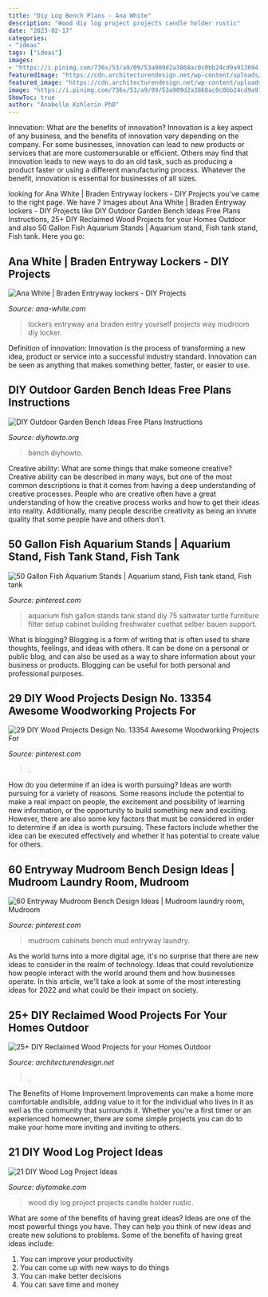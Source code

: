 ```yaml
---
title: "Diy Log Bench Plans - Ana White"
description: "Wood diy log project projects candle holder rustic"
date: "2023-02-17"
categories:
- "ideas"
tags: ["ideas"]
images:
- "https://i.pinimg.com/736x/53/a9/09/53a909d2a3868ac0c0bb24cd9a913694.jpg"
featuredImage: "https://cdn.architecturendesign.net/wp-content/uploads/2015/05/AD-Outdoor-Reclaimed-Wood-Projects-2.jpg"
featured_image: "https://cdn.architecturendesign.net/wp-content/uploads/2015/05/AD-Outdoor-Reclaimed-Wood-Projects-2.jpg"
image: "https://i.pinimg.com/736x/53/a9/09/53a909d2a3868ac0c0bb24cd9a913694.jpg"
ShowToc: true
author: "Anabelle Kshlerin PhD"
---
```



Innovation: What are the benefits of innovation?
Innovation is a key aspect of any business, and the benefits of innovation vary depending on the company. For some businesses, innovation can lead to new products or services that are more customersurable or efficient. Others may find that innovation leads to new ways to do an old task, such as producing a product faster or using a different manufacturing process. Whatever the benefit, innovation is essential for businesses of all sizes.

	

		
looking for Ana White | Braden Entryway lockers - DIY Projects you've came to the right page. We have 7 Images about Ana White | Braden Entryway lockers - DIY Projects like DIY Outdoor Garden Bench Ideas Free Plans Instructions, 25+ DIY Reclaimed Wood Projects for your Homes Outdoor and also 50 Gallon Fish Aquarium Stands | Aquarium stand, Fish tank stand, Fish tank. Here you go:
		
    
## Ana White | Braden Entryway Lockers - DIY Projects

<img loading=lazy src="http://www.ana-white.com/sites/default/files/3154826570_1368040299.JPG" onerror="this.onerror=null;this.src='https://tse2.mm.bing.net/th?id=OIP.cUaE2yvr24xqLMzMymbsxgHaLH&amp;pid=15.1';" alt="Ana White | Braden Entryway lockers - DIY Projects">

_Source: ana-white.com_

>lockers entryway ana braden entry yourself projects way mudroom diy locker. 

	

Definition of innovation:
Innovation is the process of transforming a new idea, product or service into a successful industry standard. Innovation can be seen as anything that makes something better, faster, or easier to use.

    
## DIY Outdoor Garden Bench Ideas Free Plans Instructions

<img loading=lazy src="https://www.diyhowto.org/wp-content/uploads/DIYHowto-Outdoor-Garden-Bench-ProjectsInstructions-05.jpg" onerror="this.onerror=null;this.src='https://tse2.mm.bing.net/th?id=OIP.2C1hDMNjrgu654UkJbrQ6gHaRq&amp;pid=15.1';" alt="DIY Outdoor Garden Bench Ideas Free Plans Instructions">

_Source: diyhowto.org_

>bench diyhowto. 

	

Creative ability: What are some things that make someone creative?
Creative ability can be described in many ways, but one of the most common descriptions is that it comes from having a deep understanding of creative processes. People who are creative often have a great understanding of how the creative process works and how to get their ideas into reality. Additionally, many people describe creativity as being an innate quality that some people have and others don't.

    
## 50 Gallon Fish Aquarium Stands | Aquarium Stand, Fish Tank Stand, Fish Tank

<img loading=lazy src="https://i.pinimg.com/736x/a2/d2/ab/a2d2ab8f6cd2debcf8b2ff10107e2379--diy-aquarium-stand-aquarium-design.jpg" onerror="this.onerror=null;this.src='https://tse3.mm.bing.net/th?id=OIP.ZmJvkl_-3p4-YGPVxf-KUQHaJ3&amp;pid=15.1';" alt="50 Gallon Fish Aquarium Stands | Aquarium stand, Fish tank stand, Fish tank">

_Source: pinterest.com_

>aquarium fish gallon stands tank stand diy 75 saltwater turtle furniture filter setup cabinet building freshwater cuethat selber bauen support. 

	

What is blogging?
Blogging is a form of writing that is often used to share thoughts, feelings, and ideas with others. It can be done on a personal or public blog, and can also be used as a way to share information about your business or products. Blogging can be useful for both personal and professional purposes.

    
## 29 DIY Wood Projects Design No. 13354 Awesome Woodworking Projects For

<img loading=lazy src="https://i.pinimg.com/736x/53/a9/09/53a909d2a3868ac0c0bb24cd9a913694.jpg" onerror="this.onerror=null;this.src='https://tse3.mm.bing.net/th?id=OIP.IbduIN7HZgoW1BvZDwpR6gHaLH&amp;pid=15.1';" alt="29 DIY Wood Projects Design No. 13354 Awesome Woodworking Projects For">

_Source: pinterest.com_

>. 

	

How do you determine if an idea is worth pursuing?
Ideas are worth pursuing for a variety of reasons. Some reasons include the potential to make a real impact on people, the excitement and possibility of learning new information, or the opportunity to build something new and exciting. However, there are also some key factors that must be considered in order to determine if an idea is worth pursuing. These factors include whether the idea can be executed effectively and whether it has potential to create value for others.

    
## 60 Entryway Mudroom Bench Design Ideas | Mudroom Laundry Room, Mudroom

<img loading=lazy src="https://i.pinimg.com/736x/00/5a/df/005adf0addc3bdfa37f49ce9098816d9.jpg" onerror="this.onerror=null;this.src='https://tse3.mm.bing.net/th?id=OIP.0MGg7uxRvqtMQKBq2ELCZgHaLG&amp;pid=15.1';" alt="60 Entryway Mudroom Bench Design Ideas | Mudroom laundry room, Mudroom">

_Source: pinterest.com_

>mudroom cabinets bench mud entryway laundry. 

	

As the world turns into a more digital age, it's no surprise that there are new ideas to consider in the realm of technology. Ideas that could revolutionize how people interact with the world around them and how businesses operate. In this article, we'll take a look at some of the most interesting ideas for 2022 and what could be their impact on society.

    
## 25+ DIY Reclaimed Wood Projects For Your Homes Outdoor

<img loading=lazy src="https://cdn.architecturendesign.net/wp-content/uploads/2015/05/AD-Outdoor-Reclaimed-Wood-Projects-2.jpg" onerror="this.onerror=null;this.src='https://tse1.mm.bing.net/th?id=OIP.0mmlY4TGyNcGmOzJRxWhHQHaLL&amp;pid=15.1';" alt="25+ DIY Reclaimed Wood Projects for your Homes Outdoor">

_Source: architecturendesign.net_

>. 

	

The Benefits of Home Improvement
Improvements can make a home more comfortable andisible, adding value to it for the individual who lives in it as well as the community that surrounds it. Whether you're a first timer or an experienced homeowner, there are some simple projects you can do to make your home more inviting and inviting to others.

    
## 21 DIY Wood Log Project Ideas

<img loading=lazy src="https://www.diytomake.com/wp-content/uploads/2016/03/rustic-wood-projects.jpg" onerror="this.onerror=null;this.src='https://tse3.mm.bing.net/th?id=OIP.rmzscWDOaN3tHfXSHtxWywHaJ3&amp;pid=15.1';" alt="21 DIY Wood Log Project Ideas">

_Source: diytomake.com_

>wood diy log project projects candle holder rustic. 

	

What are some of the benefits of having great ideas?
Ideas are one of the most powerful things you have. They can help you think of new ideas and create new solutions to problems. Some of the benefits of having great ideas include: 
1. You can improve your productivity
2. You can come up with new ways to do things
3. You can make better decisions
4. You can save time and money

